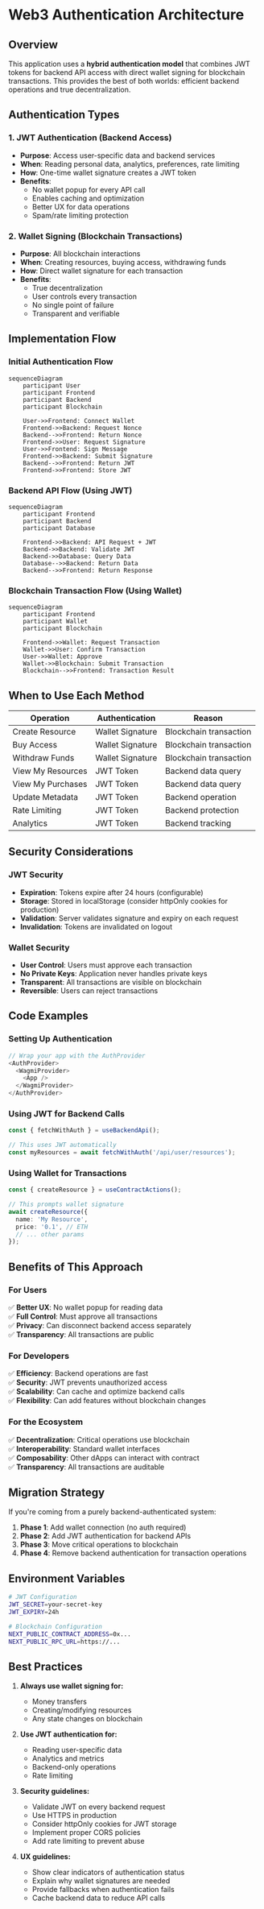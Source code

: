# Web3 Authentication Architecture

## Overview

This application uses a **hybrid authentication model** that combines JWT tokens for backend API access with direct wallet signing for blockchain transactions. This provides the best of both worlds: efficient backend operations and true decentralization.

## Authentication Types

### 1. JWT Authentication (Backend Access)
- **Purpose**: Access user-specific data and backend services
- **When**: Reading personal data, analytics, preferences, rate limiting
- **How**: One-time wallet signature creates a JWT token
- **Benefits**: 
  - No wallet popup for every API call
  - Enables caching and optimization
  - Better UX for data operations
  - Spam/rate limiting protection

### 2. Wallet Signing (Blockchain Transactions)
- **Purpose**: All blockchain interactions
- **When**: Creating resources, buying access, withdrawing funds
- **How**: Direct wallet signature for each transaction
- **Benefits**:
  - True decentralization
  - User controls every transaction
  - No single point of failure
  - Transparent and verifiable

## Implementation Flow

### Initial Authentication Flow
```mermaid
sequenceDiagram
    participant User
    participant Frontend
    participant Backend
    participant Blockchain

    User->>Frontend: Connect Wallet
    Frontend->>Backend: Request Nonce
    Backend-->>Frontend: Return Nonce
    Frontend->>User: Request Signature
    User->>Frontend: Sign Message
    Frontend->>Backend: Submit Signature
    Backend-->>Frontend: Return JWT
    Frontend->>Frontend: Store JWT
```

### Backend API Flow (Using JWT)
```mermaid
sequenceDiagram
    participant Frontend
    participant Backend
    participant Database

    Frontend->>Backend: API Request + JWT
    Backend->>Backend: Validate JWT
    Backend->>Database: Query Data
    Database-->>Backend: Return Data
    Backend-->>Frontend: Return Response
```

### Blockchain Transaction Flow (Using Wallet)
```mermaid
sequenceDiagram
    participant Frontend
    participant Wallet
    participant Blockchain

    Frontend->>Wallet: Request Transaction
    Wallet->>User: Confirm Transaction
    User->>Wallet: Approve
    Wallet->>Blockchain: Submit Transaction
    Blockchain-->>Frontend: Transaction Result
```

## When to Use Each Method

| Operation | Authentication | Reason |
|-----------|----------------|---------|
| Create Resource | Wallet Signature | Blockchain transaction |
| Buy Access | Wallet Signature | Blockchain transaction |
| Withdraw Funds | Wallet Signature | Blockchain transaction |
| View My Resources | JWT Token | Backend data query |
| View My Purchases | JWT Token | Backend data query |
| Update Metadata | JWT Token | Backend operation |
| Rate Limiting | JWT Token | Backend protection |
| Analytics | JWT Token | Backend tracking |

## Security Considerations

### JWT Security
- **Expiration**: Tokens expire after 24 hours (configurable)
- **Storage**: Stored in localStorage (consider httpOnly cookies for production)
- **Validation**: Server validates signature and expiry on each request
- **Invalidation**: Tokens are invalidated on logout

### Wallet Security
- **User Control**: Users must approve each transaction
- **No Private Keys**: Application never handles private keys
- **Transparent**: All transactions are visible on blockchain
- **Reversible**: Users can reject transactions

## Code Examples

### Setting Up Authentication
```typescript
// Wrap your app with the AuthProvider
<AuthProvider>
  <WagmiProvider>
    <App />
  </WagmiProvider>
</AuthProvider>
```

### Using JWT for Backend Calls
```typescript
const { fetchWithAuth } = useBackendApi();

// This uses JWT automatically
const myResources = await fetchWithAuth('/api/user/resources');
```

### Using Wallet for Transactions
```typescript
const { createResource } = useContractActions();

// This prompts wallet signature
await createResource({
  name: 'My Resource',
  price: '0.1', // ETH
  // ... other params
});
```

## Benefits of This Approach

### For Users
✅ **Better UX**: No wallet popup for reading data  
✅ **Full Control**: Must approve all transactions  
✅ **Privacy**: Can disconnect backend access separately  
✅ **Transparency**: All transactions are public  

### For Developers
✅ **Efficiency**: Backend operations are fast  
✅ **Security**: JWT prevents unauthorized access  
✅ **Scalability**: Can cache and optimize backend calls  
✅ **Flexibility**: Can add features without blockchain changes  

### For the Ecosystem
✅ **Decentralization**: Critical operations use blockchain  
✅ **Interoperability**: Standard wallet interfaces  
✅ **Composability**: Other dApps can interact with contract  
✅ **Transparency**: All transactions are auditable  

## Migration Strategy

If you're coming from a purely backend-authenticated system:

1. **Phase 1**: Add wallet connection (no auth required)
2. **Phase 2**: Add JWT authentication for backend APIs
3. **Phase 3**: Move critical operations to blockchain
4. **Phase 4**: Remove backend authentication for transaction operations

## Environment Variables

```bash
# JWT Configuration
JWT_SECRET=your-secret-key
JWT_EXPIRY=24h

# Blockchain Configuration
NEXT_PUBLIC_CONTRACT_ADDRESS=0x...
NEXT_PUBLIC_RPC_URL=https://...
```

## Best Practices

1. **Always use wallet signing for:**
   - Money transfers
   - Creating/modifying resources
   - Any state changes on blockchain

2. **Use JWT authentication for:**
   - Reading user-specific data
   - Analytics and metrics
   - Backend-only operations
   - Rate limiting

3. **Security guidelines:**
   - Validate JWT on every backend request
   - Use HTTPS in production
   - Consider httpOnly cookies for JWT storage
   - Implement proper CORS policies
   - Add rate limiting to prevent abuse

4. **UX guidelines:**
   - Show clear indicators of authentication status
   - Explain why wallet signatures are needed
   - Provide fallbacks when authentication fails
   - Cache backend data to reduce API calls
